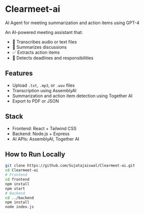 # Clearmeet-ai
AI Agent for meeting summarization and action items using GPT-4


An AI-powered meeting assistant that:
- 📄 Transcribes audio or text files
- 🧠 Summarizes discussions
- ✅ Extracts action items
- 📌 Detects deadlines and responsibilities

## Features
- Upload `.txt`, `.mp3`, or `.wav` files
- Transcription using AssemblyAI
- Summarization and action item detection using Together AI
- Export to PDF or JSON

## Stack
- Frontend: React + Tailwind CSS
- Backend: Node.js + Express
- AI APIs: AssemblyAI, Together AI

## How to Run Locally
```bash
git clone https://github.com/Sujatajaiswal/Clearmeet-ai.git
cd Clearmeet-ai
# Frontend
cd frontend
npm install
npm start
# Backend
cd ../backend
npm install
node index.js
